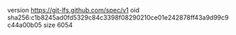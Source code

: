 version https://git-lfs.github.com/spec/v1
oid sha256:c1b8245ad0fd5329c84c3398f08290210ce01e242878ff43a9d99c9c44a00b05
size 6054

